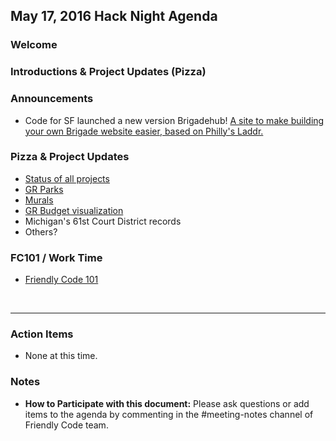 
## May 17, 2016 Hack Night Agenda

### Welcome

### Introductions & Project Updates (Pizza)
### Announcements

- Code for SF launched a new version Brigadehub! [A site to make building your own Brigade website easier, based on Philly's Laddr.](https://github.com/sfbrigade/brigadehub)

### Pizza & Project Updates

- [Status of all projects](https://waffle.io/friendlycode/projects)
- [GR Parks](http://friendlycode.github.io/grparks)
- [Murals](https://github.com/friendlycode/project-murals)
- [GR Budget visualization](https://waffle.io/friendlycode/GR-budget-visualization)
- Michigan's 61st Court District records
- Others?

### FC101 / Work Time

- [Friendly Code 101](https://docs.google.com/presentation/d/176GzATdYXFhLtTAilbkO8vGZe_YZqgrTdRfBcoW0CDA/edit?usp=sharing)

  ​


___

### Action Items

- None at this time.


### Notes
- **How to Participate with this document:** Please ask questions or add items to the agenda by commenting in the #meeting-notes channel of Friendly Code team.
